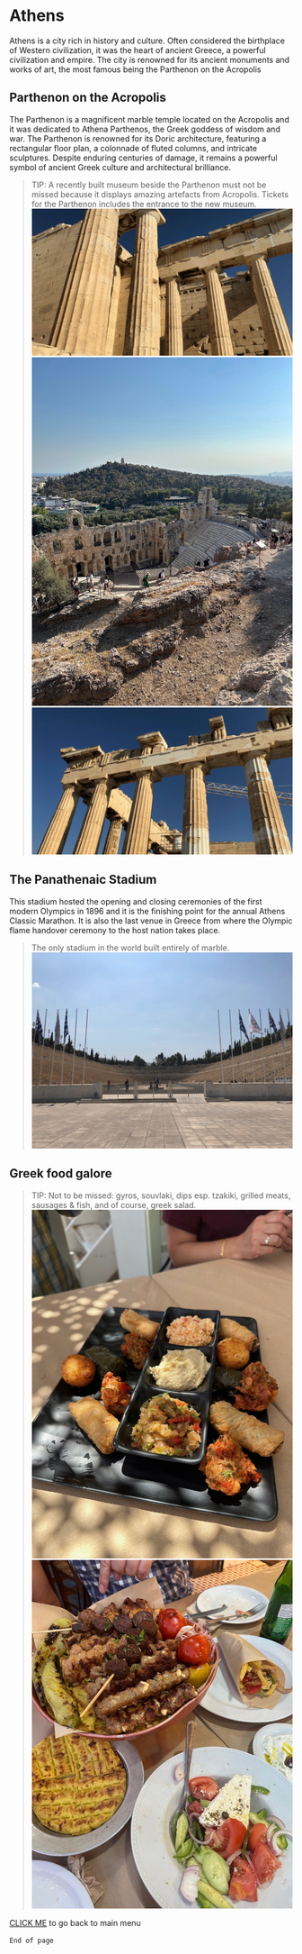# Athens

Athens is a city rich in history and culture. Often considered the birthplace of Western civilization, it was the heart of ancient Greece, a powerful civilization and empire. The city is renowned for its ancient monuments and works of art, the most famous being the Parthenon on the Acropolis

## Parthenon on the Acropolis

The Parthenon is a magnificent marble temple located on the Acropolis and it was dedicated to Athena Parthenos, the Greek goddess of wisdom and war. The Parthenon is renowned for its Doric architecture, featuring a rectangular floor plan, a colonnade of fluted columns, and intricate sculptures. Despite enduring centuries of damage, it remains a powerful symbol of ancient Greek culture and architectural brilliance.
> TIP: A recently built museum beside the Parthenon must not be missed because it displays amazing artefacts from Acropolis. Tickets for the Parthenon includes the entrance to the new museum.
![open1](./parthe1.jpeg)
![openFra](./nik2.jpeg)
![openFra](./parthe2.jpeg)

## The Panathenaic Stadium 

This stadium hosted the opening and closing ceremonies of the first modern Olympics in 1896 and it is the finishing point for the annual Athens Classic Marathon. It is also the last venue in Greece from where the Olympic flame handover ceremony to the host nation takes place.
> The only stadium in the world built entirely of marble.
![open1](./stadium.jpeg)


## Greek food galore

> TIP: Not to be missed: gyros, souvlaki, dips esp. tzakiki, grilled meats, sausages & fish, and of course, greek salad.
![open1](./food1.jpeg)
![openFra](./food2.jpeg)

[CLICK ME](./index.md) to go back to main menu

```
End of page
```
